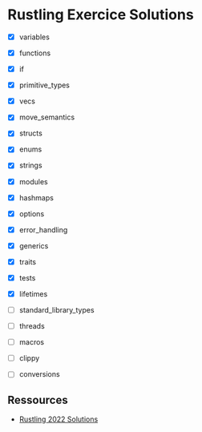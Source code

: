 # Rustling Exercice Solutions

- [X] variables
- [X] functions
- [X] if
- [X] primitive_types
- [X] vecs
- [X] move_semantics
- [X] structs
- [X] enums
- [X] strings
- [X] modules
- [X] hashmaps
- [X] options
- [X] error_handling
- [X] generics
- [X] traits
- [X] tests
- [X] lifetimes
- [ ] standard_library_types
- [ ] threads
- [ ] macros
- [ ] clippy
- [ ] conversions


## Ressources

- [Rustling 2022 Solutions](https://github.com/Enforcer007/2022-rustlings-solutions)
